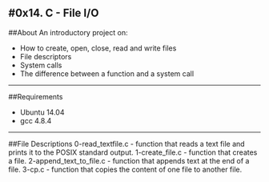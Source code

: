 #0x14. C - File I/O
------------------------------------------------------------------------------------------
##About
An introductory project on:
- How to create, open, close, read and write files
- File descriptors
- System calls
- The difference between a function and a system call
-------------------------------------------------------------------------------------------
##Requirements
- Ubuntu 14.04
- gcc 4.8.4
-------------------------------------------------------------------------------------------
##File Descriptions
0-read_textfile.c - function that reads a text file and prints it to the POSIX standard output.
1-create_file.c - function that creates a file.
2-append_text_to_file.c - function that appends text at the end of a file.
3-cp.c - function that copies the content of one file to another file.
